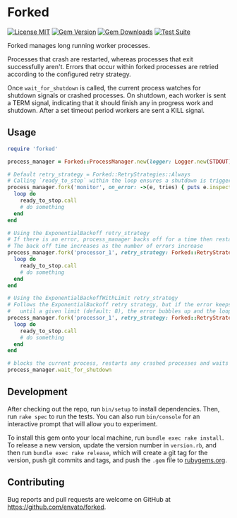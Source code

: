 # Forked

[![License MIT](https://img.shields.io/badge/license-MIT-brightgreen.svg)](https://github.com/envato/forked/blob/master/LICENSE.txt)
[![Gem Version](https://img.shields.io/gem/v/forked.svg?maxAge=2592000)](https://rubygems.org/gems/forked)
[![Gem Downloads](https://img.shields.io/gem/dt/forked.svg?maxAge=2592000)](https://rubygems.org/gems/forked)
[![Test Suite](https://github.com/envato/forked/workflows/tests/badge.svg?branch=master)](https://github.com/envato/forked/actions?query=branch%3Amaster+workflow%3Atests)

Forked manages long running worker processes.

Processes that crash are restarted, whereas processes that exit successfully
aren't. Errors that occur within forked processes are retried according to the
configured retry strategy.

Once `wait_for_shutdown` is called, the current process watches for shutdown
signals or crashed processes. On shutdown, each worker is sent a TERM signal,
indicating that it should finish any in progress work and shutdown. After a set
timeout period workers are sent a KILL signal.

## Usage

```ruby
require 'forked'

process_manager = Forked::ProcessManager.new(logger: Logger.new(STDOUT), process_timeout: 5)

# Default retry_strategy = Forked::RetryStrategies::Always
# Calling `ready_to_stop` within the loop ensures a shutdown is triggered if a TERM/INT signal is received
process_manager.fork('monitor', on_error: ->(e, tries) { puts e.inspect }) do |ready_to_stop|
  loop do
    ready_to_stop.call
    # do something
  end
end

# Using the ExponentialBackoff retry_strategy
# If there is an error, process_manager backs off for a time then restarts the loop
# The back off time increases as the number of errors increase
process_manager.fork('processor_1', retry_strategy: Forked::RetryStrategies::ExponentialBackoff) do |ready_to_stop|
  loop do
    ready_to_stop.call
    # do something
  end
end

# Using the ExponentialBackoffWithLimit retry_strategy
# Follows the ExponentialBackoff retry strategy, but if the error keeps occurring
#   until a given limit (default: 8), the error bubbles up and the loop is not restarted
process_manager.fork('processor_1', retry_strategy: Forked::RetryStrategies::ExponentialBackoff, retry_backoff_limit: 10) do |ready_to_stop|
  loop do
    ready_to_stop.call
    # do something
  end
end

# blocks the current process, restarts any crashed processes and waits for shutdown signals (TERM/INT).
process_manager.wait_for_shutdown
```

## Development

After checking out the repo, run `bin/setup` to install dependencies. Then, run `rake spec` to run the tests. You can also run `bin/console` for an interactive prompt that will allow you to experiment.

To install this gem onto your local machine, run `bundle exec rake install`. To release a new version, update the version number in `version.rb`, and then run `bundle exec rake release`, which will create a git tag for the version, push git commits and tags, and push the `.gem` file to [rubygems.org](https://rubygems.org).

## Contributing

Bug reports and pull requests are welcome on GitHub at https://github.com/envato/forked.
